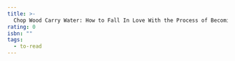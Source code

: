 ```yaml
---
title: >-
  Chop Wood Carry Water: How to Fall In Love With the Process of Becoming Great
rating: 0
isbn: ""
tags:
  - to-read
---
```


